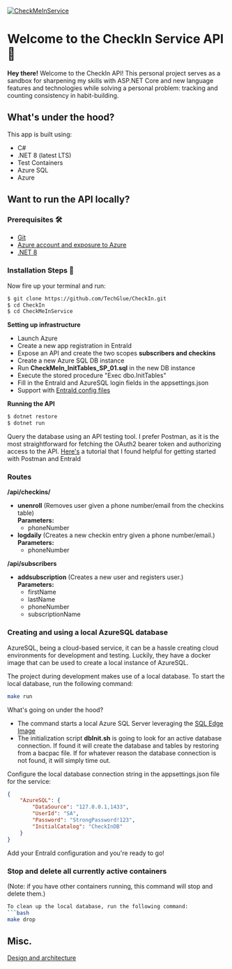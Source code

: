 [![CheckMeInService](https://github.com/TechGlue/CheckIn/actions/workflows/master_checkmeinservice.yml/badge.svg)](https://github.com/TechGlue/CheckIn/actions/workflows/master_checkmeinservice.yml)
# Welcome to the CheckIn Service API 🎉
**Hey there!** Welcome to the CheckIn API! This personal project serves as a sandbox for sharpening my skills with ASP.NET Core and new language features and technologies while solving a personal problem: tracking and counting consistency in habit-building.

## What's under the hood?
This app is built using: 
- C#
- .NET 8 (latest LTS)
- Test Containers
- Azure SQL
- Azure

## Want to run the API locally? 

### Prerequisites 🛠️
-   [Git](http://git-scm.com/)
-   [Azure account and exposure to Azure](https://portal.azure.com)
-   [.NET 8](https://dotnet.microsoft.com/en-us/download/dotnet/8.0)

### Installation Steps :wrench:
Now fire up your terminal and run:

```sh
$ git clone https://github.com/TechGlue/CheckIn.git
$ cd CheckIn
$ cd CheckMeInService
```

**Setting up infrastructure**  
- Launch Azure
- Create a new app registration in EntraId
- Expose an API and create the two scopes **subscribers and checkins**
- Create a new Azure SQL DB instance
- Run **CheckMeIn_InitTables_SP_01.sql** in the new DB instance
- Execute the stored procedure "Exec dbo.InitTables"
- Fill in the EntraId and AzureSQL login fields in the appsettings.json
- Support with [EntraId config files](https://learn.microsoft.com/en-us/entra/identity-platform/scenario-web-app-sign-user-app-configuration?tabs=aspnetcore#configuration-files)

**Running the API**
```sh
$ dotnet restore 
$ dotnet run
```

Query the database using an API testing tool. I prefer Postman, as it is the most straightforward for fetching the OAuth2 bearer token and authorizing access to the API. [Here's](https://youtu.be/cUcn1gm_f-8?t=899) a tutorial that I found helpful for getting started with Postman and EntraId

### Routes
**/api/checkins/**
- **unenroll** (Removes user given a phone number/email from the checkins table)<br/>
**Parameters:**
  - phoneNumber
- **logdaily** (Creates a new checkin entry given a phone number/email.)<br/>
**Parameters:**
  - phoneNumber

**/api/subscribers**
- **addsubscription** (Creates a new user and registers user.)<br/>
**Parameters:**
  - firstName
  - lastName
  - phoneNumber
  - subscriptionName

### Creating and using a local AzureSQL database  
AzureSQL, being a cloud-based service, it can be a hassle creating cloud environments for development and testing. Luckily, they have a docker image that can be used to create a local instance of AzureSQL.


The project during development makes use of a local database. To start the local database, run the following command:
```bash
make run 
```

What's going on under the hood?
- The command starts a local Azure SQL Server leveraging the [SQL Edge Image](https://hub.docker.com/r/microsoft/azure-sql-edge)
- The initialization script **dbInit.sh** is going to look for an active database connection. If found it will create the database and tables by restoring from a bacpac file. If for whatever reason the database connection is not found, it will simply time out.

Configure the local database connection string in the appsettings.json file for the service:
```json
{
    "AzureSQL": {
        "DataSource": "127.0.0.1,1433",
        "UserId": "SA",
        "Password": "StrongPassword!123",
        "InitialCatalog": "CheckInDB"
    }
}
```

Add your EntraId configuration and you're ready to go!

### Stop and delete all currently active containers
(Note: if you have other containers running, this command will stop and delete them.)
```bash
To clean up the local database, run the following command:
```bash
make drop 
```

## Misc.
[Design and architecture](Docs/Design.md)

